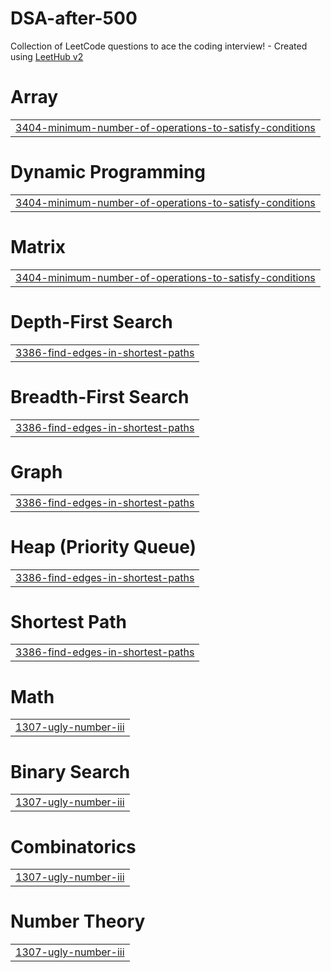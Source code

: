 # DSA-after-500
Collection of LeetCode questions to ace the coding interview! - Created using [LeetHub v2](https://github.com/arunbhardwaj/LeetHub-2.0)


# Array
|  |
| ------- |
| [3404-minimum-number-of-operations-to-satisfy-conditions](https://github.com/SeineAle/DSA-after-500/tree/master/3404-minimum-number-of-operations-to-satisfy-conditions) |
# Dynamic Programming
|  |
| ------- |
| [3404-minimum-number-of-operations-to-satisfy-conditions](https://github.com/SeineAle/DSA-after-500/tree/master/3404-minimum-number-of-operations-to-satisfy-conditions) |
# Matrix
|  |
| ------- |
| [3404-minimum-number-of-operations-to-satisfy-conditions](https://github.com/SeineAle/DSA-after-500/tree/master/3404-minimum-number-of-operations-to-satisfy-conditions) |
# Depth-First Search
|  |
| ------- |
| [3386-find-edges-in-shortest-paths](https://github.com/SeineAle/DSA-after-500/tree/master/3386-find-edges-in-shortest-paths) |
# Breadth-First Search
|  |
| ------- |
| [3386-find-edges-in-shortest-paths](https://github.com/SeineAle/DSA-after-500/tree/master/3386-find-edges-in-shortest-paths) |
# Graph
|  |
| ------- |
| [3386-find-edges-in-shortest-paths](https://github.com/SeineAle/DSA-after-500/tree/master/3386-find-edges-in-shortest-paths) |
# Heap (Priority Queue)
|  |
| ------- |
| [3386-find-edges-in-shortest-paths](https://github.com/SeineAle/DSA-after-500/tree/master/3386-find-edges-in-shortest-paths) |
# Shortest Path
|  |
| ------- |
| [3386-find-edges-in-shortest-paths](https://github.com/SeineAle/DSA-after-500/tree/master/3386-find-edges-in-shortest-paths) |
# Math
|  |
| ------- |
| [1307-ugly-number-iii](https://github.com/SeineAle/DSA-after-500/tree/master/1307-ugly-number-iii) |
# Binary Search
|  |
| ------- |
| [1307-ugly-number-iii](https://github.com/SeineAle/DSA-after-500/tree/master/1307-ugly-number-iii) |
# Combinatorics
|  |
| ------- |
| [1307-ugly-number-iii](https://github.com/SeineAle/DSA-after-500/tree/master/1307-ugly-number-iii) |
# Number Theory
|  |
| ------- |
| [1307-ugly-number-iii](https://github.com/SeineAle/DSA-after-500/tree/master/1307-ugly-number-iii) |